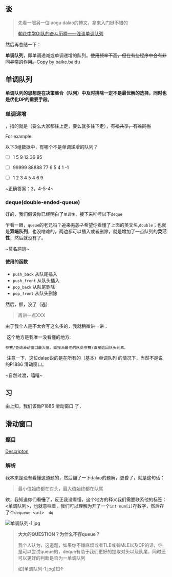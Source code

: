 ## 谈

> 先看一眼另一位luogu dalao的博文，拿来入门挺不错的
>
> [朝花中学OI队的奋斗历程——浅谈单调队列](https://www.luogu.org/blog/Sweetlemon/dan-diao-dui-lie)

然后再总结一下：

**单调队列**，即单调递减或单调递增的队列。~~使用频率不高，但在有些程序中会有非同寻常的作用。~~Copy by baike.baidu

## 单调队列

**单调队列的思想是在决策集合（队列）中及时排除一定不是最优解的选择，同时也是优化DP的重要手段。**



### 单调递增

，指的就是（要么大家都往上走，要么就多往下走），~~有福共享，有难同当~~


For example:

以下3组数据中，有哪个不是单调递增的队列？

- [ ] 1 5 9 12 36 95

- [ ] 99999 88888 77 6 5 4 1 -1

- [ ] 1 2 3 4 5 4 6 9

~正确答案：3，4-5-4~

### deque(double-ended-queue)

好的，我们假设你已经明白了`单调性`，接下来哔哔以下`deque`

乍看一眼，`queue`的老兄吗？~~近来无恙？~~希望你看懂了上面的英文名,`double`；也就是**双端队列**，也没啥难的，两边都可以插入或者删除，就是增加了一点队列的**灵活性**，然后就没有了。

~莫名尴尬~

#### 使用的函数

- `push_back` 从队尾插入
- `push_front` 从队头插入
- `pop_back` 从队尾删除
- `pop_front` 从队头删除

然后，额，没了（逃）

> 再讲一点XXX

由于我个人是不太会写这么多的，我就稍微讲一讲：

​	这个地方是我唯一没看懂的地方:

	参赛/查询滑动窗口最大值。直接派最老的队员参赛/直接返回队头元素。

​	注意一下，这位dalao说的是在所有的（基本）单调队列 的情况下，当然不是说的P1886 滑动窗口。

~自然过渡，嘻嘻~

## 习

由上知，我们该做P1886 滑动窗口 了，

## 滑动窗口

### 题目

[Descripton](https://www.luogu.org/problem/P1886)

### 解析

我本来是~~没有~~看懂这道题的，然后翻了一下dalao的题解，更昏了，就是这句话：

> 最小值始终都在对头，最大值始终都在队尾

欸，我知道你们~~看懂~~了，反正我没看懂，这个地方的释义我们需要联系他的标签：<单调队列>，也就意味着，我们可以理解为开了一个`int num[i]`存数字，然后存了个`dequeue <int>  dq`

![单调队列-1.jpg](https://i.loli.net/2019/08/13/V1ZSovErTkg7MXN.jpg)

> **大大的QUESTION？为什么不存queue？**
>
> 我个人认为，这道题，如果你不嫌麻烦或者TLE或者MLE以及CP的话，你是可以尝试queue的，deque有助于我们更好的提取对头以及队尾，同时还可以更好的判断是否为一单调队列
>
> 如[单调队列-1.jpg]知↑





 
